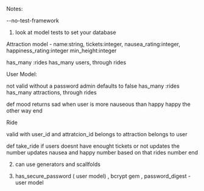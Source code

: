 Notes:

--no-test-framework

1. look at model tests to set your database

Attraction model - name:string, tickets:integer, nausea_rating:integer, happiness_rating:integer min_height:integer

has_many :rides
has_many users, through rides



User Model:

not valid without a password
admin defaults to false
has_many :rides
has_many attractions, through rides


def mood
returns sad when user is more nauseous than happy
happy the other way
end

Ride

valid with user_id and attratcion_id
belongs to attraction
belongs to user

def take_ride
if users doesnt have enought tickets or not
updates the number
updates nausea and happy number based on that rides number
end

2. can use generators and scallfolds

3. has_secure_password ( user model) , bcrypt gem , password_digest - user model 